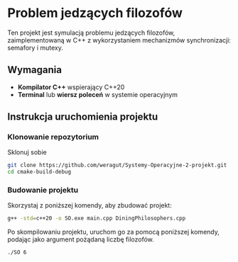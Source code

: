 # Problem jedzących filozofów

Ten projekt jest symulacją problemu jedzących filozofów, zaimplementowaną w C++ z wykorzystaniem mechanizmów synchronizacji: semafory i mutexy.

## Wymagania

- **Kompilator C++** wspierający C++20 
- **Terminal** lub **wiersz poleceń** w systemie operacyjnym

## Instrukcja uruchomienia projektu

### Klonowanie repozytorium

Sklonuj sobie

```bash
git clone https://github.com/weragut/Systemy-Operacyjne-2-projekt.git
cd cmake-build-debug
```

### Budowanie projektu
Skorzystaj z poniższej komendy, aby zbudować projekt:

```bash
g++ -std=c++20 -o SO.exe main.cpp DiningPhilosophers.cpp
```
Po skompilowaniu projektu, uruchom go za pomocą poniższej komendy, podając jako argument pożądaną liczbę filozofów.

```bash
./SO 6
```



